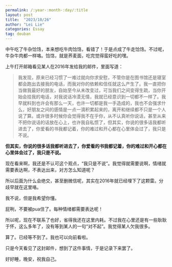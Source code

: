 ```yaml
---
permalink: /:year-:month-:day/:title
layout: post
title:  "2023/10/26"
author: "Lei Lie"
categories: Essay
tag: douban
---
```


中午吃了牛杂饸饹，本来想吃牛肉饸饹，看错了！于是点成了牛走饸饹。不过呢，牛杂牛肉都一样咯。饸饹，就是荞麦面，吃完觉得蛮好吃的嘿。

上午打开邮箱看见某人在2016年发给我的邮件，里面写道：

> 我发现，原来已经习惯了一难过就向你求安慰，不管你是在图书馆还是寝室都会跑出去接我的电话，而我对你的依赖和信任就这么产生了。我一直把你当做我最好的朋友，自始至今从未改变过，可当我们之间变得生疏，当你开始会挂我的电话，对我说话冷漠无情，我就已经意识到一切都不一样了。我早就料到也许会有那么一天，也许一切都是我一手造成的，我也不会强求什么，好朋友之间的感情是一点一滴积累起来的，离开和继续都不只是一个人说了算。或许很多时候你会觉得我不在乎你，从不认真听你说话，甚至从来不把你说话的话放在心上，也许我自私惯了，但其实，你说的很多话我都听进去了，你爱看的书我都记着，你的难过和开心都在心里体会过了，我只是不说。

**但其实，你说的很多话我都听进去了，你爱看的书我都记着，你的难过和开心都在心里体会过了，我只是不说。**

现在看来啊，我还是不认可这个观点，“我只是不说”。我觉得就需要说啊，情绪就需要表达啊，不表达出来，对方怎么知道呢？

所以后面为什么会绝交，甚至删微信呢，其实在2016年就已经埋下了这颗雷。分歧早就在这里咯。

我不说，但是我希望你懂。

屁咧，不要被pua住了。每种情绪都需要表达呢！

所以呢，现在不联系了也好，省得我还在这里内耗。不过我在心里还是有一些耿耿于怀，这么多年了，没有等到某人的一句“对不起”。我觉得某人欠我很多。

算了。已经等不到了。我也可以向前看啦。

只是今天看见了这封邮件，想到了这件事情，于是记录下来罢了。

好好睡，晚安，祝我自己。